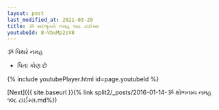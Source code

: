 ```yaml
---
layout: post
last_modified_at: 2021-03-29
title: ૐ સદભૂતયે નમહ ૧૦૮ ટાઈમ્સ
youtubeId: 8-VbuMp2sV8
---
```

 
 
 ૐ પિથરે નમહ  
 
 -  પિતા કોણ છે 
 
  
 
  
 
 
 
 
 
 


{% include youtubePlayer.html id=page.youtubeId %}
 
[Next]({{ site.baseurl }}{% link  split2/_posts/2016-01-14-ૐ ક્ષોભનાય નમહ ૧૦૮ ટાઈમ્સ.md%})
 
